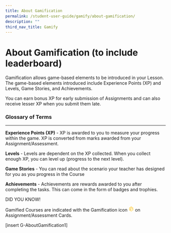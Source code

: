 ```yaml
---
title: About Gamification
permalink: /student-user-guide/gamify/about-gamification/
description: ""
third_nav_title: Gamify
---
```

<h1 id="about-gamification-to-include-leaderboard-">About Gamification (to include leaderboard)</h1>
<p>Gamification allows game-based elements to be introduced in your Lesson. The game-based elements introduced include Experience Points (XP) and Levels, Game Stories, and Achievements. </p>
<p>You can earn bonus XP for early submission of Assignments and can also receive lesser XP when you submit them late.</p>
<h3 id="-glossary-of-terms-"><strong><strong>Glossary of Terms</strong></strong></h3>
<hr>
<p><strong>Experience Points (XP)</strong> - XP is awarded to you to measure your progress within the game. XP is converted from marks awarded from your Assignment/Assessment.</p>
<p><strong>Levels</strong> - Levels are dependent on the XP collected. When you collect enough XP, you can level up (progress to the next level).</p>
<p><strong>Game Stories</strong> - You can read about the scenario your teacher has designed for you as you progress in the Course</p>
<p><strong>Achievements</strong> - Achievements are rewards awarded to you after completing the tasks. This can come in the form of badges and trophies.</p>
<p>DID YOU KNOW!</p>
<p>Gamified Courses are indicated with the Gamification icon <img style="width:1rem; display: inline;" src="/images/Icons/Game.svg"> on Assignment/Assessment Cards.</p>
[insert G-AboutGamification1]